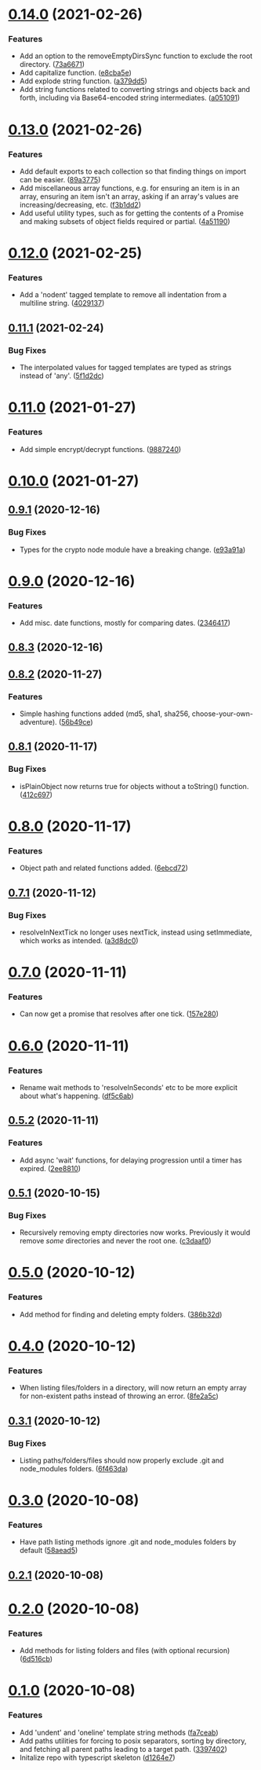# [0.14.0](https://github.com/bscotch/node-util/compare/v0.13.0...v0.14.0) (2021-02-26)


### Features

* Add an option to the removeEmptyDirsSync function to exclude the root directory. ([73a6671](https://github.com/bscotch/node-util/commit/73a6671850ae8008a022eb7033fb27aee73ab1a0))
* Add capitalize function. ([e8cba5e](https://github.com/bscotch/node-util/commit/e8cba5e37ebe3f0e744bd46f8e620cca8ad61fe1))
* Add explode string function. ([a379dd5](https://github.com/bscotch/node-util/commit/a379dd55fd5160c6ebf8d0a6948047d02ba84e2e))
* Add string functions related to converting strings and objects back and forth, including via Base64-encoded string intermediates. ([a051091](https://github.com/bscotch/node-util/commit/a0510911a7ab1b2b2551f5843d03c9f59a3383fa))



# [0.13.0](https://github.com/bscotch/node-util/compare/v0.12.0...v0.13.0) (2021-02-26)


### Features

* Add default exports to each collection so that finding things on import can be easier. ([89a3775](https://github.com/bscotch/node-util/commit/89a3775373fd67add7010609c424b87884eeb44d))
* Add miscellaneous array functions, e.g. for ensuring an item is in an array, ensuring an item isn't an array, asking if an array's values are increasing/decreasing, etc. ([f3b1dd2](https://github.com/bscotch/node-util/commit/f3b1dd288cb5cbe35b551797f7bb47f1283b12ce))
* Add useful utility types, such as for getting the contents of a Promise and making subsets of object fields required or partial. ([4a51190](https://github.com/bscotch/node-util/commit/4a5119056ec293d2f68ba83825b79d6b4e288de7))



# [0.12.0](https://github.com/bscotch/node-util/compare/v0.11.1...v0.12.0) (2021-02-25)


### Features

* Add a 'nodent' tagged template to remove all indentation from a multiline string. ([4029137](https://github.com/bscotch/node-util/commit/4029137ca5ba237e3268dfe2d5789fc78470f427))



## [0.11.1](https://github.com/bscotch/node-util/compare/v0.11.0...v0.11.1) (2021-02-24)


### Bug Fixes

* The interpolated values for tagged templates are typed as strings instead of 'any'. ([5f1d2dc](https://github.com/bscotch/node-util/commit/5f1d2dc8d5e1255bc99b8a0a1ddcca279478f6b3))



# [0.11.0](https://github.com/bscotch/node-util/compare/v0.10.0...v0.11.0) (2021-01-27)


### Features

* Add simple encrypt/decrypt functions. ([9887240](https://github.com/bscotch/node-util/commit/98872409d5cd87667ba116f0a9c9173014da5019))



# [0.10.0](https://github.com/bscotch/node-util/compare/v0.9.1...v0.10.0) (2021-01-27)



## [0.9.1](https://github.com/bscotch/node-util/compare/v0.9.0...v0.9.1) (2020-12-16)


### Bug Fixes

* Types for the crypto node module have a breaking change. ([e93a91a](https://github.com/bscotch/node-util/commit/e93a91a684747ce7de67601c869ff6536b1da2bd))



# [0.9.0](https://github.com/bscotch/node-util/compare/v0.8.3...v0.9.0) (2020-12-16)


### Features

* Add misc. date functions, mostly for comparing dates. ([2346417](https://github.com/bscotch/node-util/commit/2346417b57d7a44cf9d48363b6d15f003c7e90f2))



## [0.8.3](https://github.com/bscotch/node-util/compare/v0.8.2...v0.8.3) (2020-12-16)



## [0.8.2](https://github.com/bscotch/node-util/compare/v0.8.1...v0.8.2) (2020-11-27)


### Features

* Simple hashing functions added (md5, sha1, sha256, choose-your-own-adventure). ([56b49ce](https://github.com/bscotch/node-util/commit/56b49cedfd387928b45a2056450bcec2a1859ad5))



## [0.8.1](https://github.com/bscotch/node-util/compare/v0.8.0...v0.8.1) (2020-11-17)


### Bug Fixes

* isPlainObject now returns true for objects without a toString() function. ([412c697](https://github.com/bscotch/node-util/commit/412c697fd9e9052512dd20763e9a084d91b1c615))



# [0.8.0](https://github.com/bscotch/node-util/compare/v0.7.1...v0.8.0) (2020-11-17)


### Features

* Object path and related functions added. ([6ebcd72](https://github.com/bscotch/node-util/commit/6ebcd727bb86be26373caf4834e6247975590b40))



## [0.7.1](https://github.com/bscotch/node-util/compare/v0.7.0...v0.7.1) (2020-11-12)


### Bug Fixes

* resolveInNextTick no longer uses nextTick, instead using setImmediate, which works as intended. ([a3d8dc0](https://github.com/bscotch/node-util/commit/a3d8dc0523a659578e9a66445bd9980c895c209a))



# [0.7.0](https://github.com/bscotch/node-util/compare/v0.6.0...v0.7.0) (2020-11-11)


### Features

* Can now get a promise that resolves after one tick. ([157e280](https://github.com/bscotch/node-util/commit/157e280960ebe11546d27847b36dec15e72f8a7a))



# [0.6.0](https://github.com/bscotch/node-util/compare/v0.5.2...v0.6.0) (2020-11-11)


### Features

* Rename wait methods to 'resolveInSeconds' etc to be more explicit about what's happening. ([df5c6ab](https://github.com/bscotch/node-util/commit/df5c6abd41c4c60587e26d4a8e9f3fde04c67cea))



## [0.5.2](https://github.com/bscotch/node-util/compare/v0.5.1...v0.5.2) (2020-11-11)


### Features

* Add async 'wait' functions, for delaying progression until a timer has expired. ([2ee8810](https://github.com/bscotch/node-util/commit/2ee8810e0de36a562a40fcd0926e02760bc1abb1))



## [0.5.1](https://github.com/bscotch/node-util/compare/v0.5.0...v0.5.1) (2020-10-15)


### Bug Fixes

* Recursively removing empty directories now works. Previously it would remove *some* directories and never the root one. ([c3daaf0](https://github.com/bscotch/node-util/commit/c3daaf06330e0d9a7d2c1f61ad5adcbee846bdf0))



# [0.5.0](https://github.com/bscotch/node-util/compare/v0.4.0...v0.5.0) (2020-10-12)


### Features

* Add method for finding and deleting empty folders. ([386b32d](https://github.com/bscotch/node-util/commit/386b32dac671386a931dd837bb08d70c78e53e35))



# [0.4.0](https://github.com/bscotch/node-util/compare/v0.3.1...v0.4.0) (2020-10-12)


### Features

* When listing files/folders in a directory, will now return an empty array for non-existent paths instead of throwing an error. ([8fe2a5c](https://github.com/bscotch/node-util/commit/8fe2a5cad9b59f4ba64549874670bc238d4149c7))



## [0.3.1](https://github.com/bscotch/node-util/compare/v0.3.0...v0.3.1) (2020-10-12)


### Bug Fixes

* Listing paths/folders/files should now properly exclude .git and node_modules folders. ([6f463da](https://github.com/bscotch/node-util/commit/6f463da1630cf0dea518c4659ca7e6316b70e65a))



# [0.3.0](https://github.com/bscotch/node-util/compare/v0.2.1...v0.3.0) (2020-10-08)


### Features

* Have path listing methods ignore .git and node_modules folders by default ([58aead5](https://github.com/bscotch/node-util/commit/58aead5f9afaa596a6569aa68962abf2253daabc))



## [0.2.1](https://github.com/bscotch/node-util/compare/v0.2.0...v0.2.1) (2020-10-08)



# [0.2.0](https://github.com/bscotch/node-util/compare/v0.1.0...v0.2.0) (2020-10-08)


### Features

* Add methods for listing folders and files (with optional recursion) ([6d516cb](https://github.com/bscotch/node-util/commit/6d516cb786dc5e53f674f5b71353a21cc12407d6))



# [0.1.0](https://github.com/bscotch/node-util/compare/d1264e78319521c9667206330a9aaa36fa82e1a5...v0.1.0) (2020-10-08)


### Features

* Add 'undent' and 'oneline' template string methods ([fa7ceab](https://github.com/bscotch/node-util/commit/fa7ceab3eb92a07fadeb14947622425183e5c85e))
* Add paths utilities for forcing to posix separators, sorting by directory, and fetching all parent paths leading to a target path. ([3397402](https://github.com/bscotch/node-util/commit/33974024df9ab43dac4d40b25555eb9f88467921))
* Initalize repo with typescript skeleton ([d1264e7](https://github.com/bscotch/node-util/commit/d1264e78319521c9667206330a9aaa36fa82e1a5))



